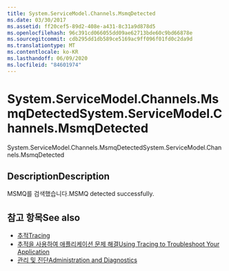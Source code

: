 ```yaml
---
title: System.ServiceModel.Channels.MsmqDetected
ms.date: 03/30/2017
ms.assetid: ff20cef5-89d2-408e-a431-8c31a9d878d5
ms.openlocfilehash: 96c391cd066055dd09ae62713bde60c9bd66878e
ms.sourcegitcommit: cdb295dd1db589ce5169ac9ff096f01fd0c2da9d
ms.translationtype: MT
ms.contentlocale: ko-KR
ms.lasthandoff: 06/09/2020
ms.locfileid: "84601974"
---
```

# <a name="systemservicemodelchannelsmsmqdetected"></a><span data-ttu-id="68779-102">System.ServiceModel.Channels.MsmqDetected</span><span class="sxs-lookup"><span data-stu-id="68779-102">System.ServiceModel.Channels.MsmqDetected</span></span>
<span data-ttu-id="68779-103">System.ServiceModel.Channels.MsmqDetected</span><span class="sxs-lookup"><span data-stu-id="68779-103">System.ServiceModel.Channels.MsmqDetected</span></span>  
  
## <a name="description"></a><span data-ttu-id="68779-104">Description</span><span class="sxs-lookup"><span data-stu-id="68779-104">Description</span></span>  
 <span data-ttu-id="68779-105">MSMQ를 검색했습니다.</span><span class="sxs-lookup"><span data-stu-id="68779-105">MSMQ detected successfully.</span></span>  
  
## <a name="see-also"></a><span data-ttu-id="68779-106">참고 항목</span><span class="sxs-lookup"><span data-stu-id="68779-106">See also</span></span>

- [<span data-ttu-id="68779-107">추적</span><span class="sxs-lookup"><span data-stu-id="68779-107">Tracing</span></span>](index.md)
- [<span data-ttu-id="68779-108">추적을 사용하여 애플리케이션 문제 해결</span><span class="sxs-lookup"><span data-stu-id="68779-108">Using Tracing to Troubleshoot Your Application</span></span>](using-tracing-to-troubleshoot-your-application.md)
- [<span data-ttu-id="68779-109">관리 및 진단</span><span class="sxs-lookup"><span data-stu-id="68779-109">Administration and Diagnostics</span></span>](../index.md)
